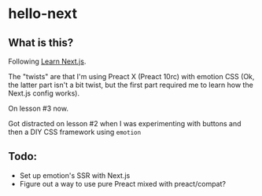 # hello-next

## What is this?

Following [Learn Next.js](https://nextjs.org/learn/basics/navigate-between-pages/works-with-anything).

The "twists" are that I'm using Preact X (Preact 10rc) with emotion CSS
(Ok, the latter part isn't a bit twist, but the first part required me to learn how the Next.js config works).

On lesson #3 now.

Got distracted on lesson #2 when I was experimenting with buttons and then a DIY CSS framework using `emotion`

## Todo:

* Set up emotion's SSR with Next.js
* Figure out a way to use pure Preact mixed with preact/compat?
